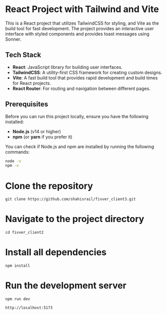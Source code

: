 # React Project with Tailwind and Vite

This is a React project that utilizes TailwindCSS for styling,  and Vite as the build tool for fast development. The project provides an interactive user interface with styled components and provides toast messages using Sonner.

## Tech Stack

- **React**: JavaScript library for building user interfaces.
- **TailwindCSS**: A utility-first CSS framework for creating custom designs.
- **Vite**: A fast build tool that provides rapid development and build times for React projects.
- **React Router**: For routing and navigation between different pages.

## Prerequisites

Before you can run this project locally, ensure you have the following installed:

- **Node.js** (v14 or higher)
- **npm** (or **yarn** if you prefer it)

You can check if Node.js and npm are installed by running the following commands:

```bash
node -v
npm -v
```

# Clone the repository
```
git clone https://github.com/shahisrail/fivver_client3.git
```


# Navigate to the project directory
```
cd fivver_client2
```
# Install all dependencies
```
npm install
```
# Run the development server
```
npm run dev
```
```
http://localhost:5173
```


